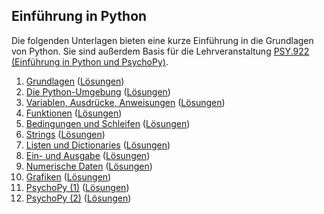## Einführung in Python

Die folgenden Unterlagen bieten eine kurze Einführung in die Grundlagen von Python. Sie sind außerdem Basis für die Lehrveranstaltung [PSY.922 (Einführung in Python und PsychoPy)](https://online.uni-graz.at/kfu_online/pl/ui/$ctx/wbLv.wbShowLVDetail?pStpSpNr=748624&pSpracheNr=1).

1. [Grundlagen](https://cbrnr.quarto.pub/python-22w-01) ([Lösungen](https://cbrnr.quarto.pub/python-22w-01-solutions))
2. [Die Python-Umgebung](https://cbrnr.quarto.pub/python-22w-02) ([Lösungen](https://cbrnr.quarto.pub/python-22w-02-solutions))
3. [Variablen, Ausdrücke, Anweisungen](https://cbrnr.quarto.pub/python-22w-03) ([Lösungen](https://cbrnr.quarto.pub/python-22w-03-solutions))
4. [Funktionen](https://cbrnr.quarto.pub/python-22w-04) ([Lösungen](https://cbrnr.quarto.pub/python-22w-04-solutions))
5. [Bedingungen und Schleifen](https://cbrnr.quarto.pub/python-22w-05) ([Lösungen](https://cbrnr.quarto.pub/python-22w-05-solutions))
6. [Strings](https://cbrnr.quarto.pub/python-22w-06) ([Lösungen](https://cbrnr.quarto.pub/python-22w-06-solutions/))
7. [Listen und Dictionaries](https://cbrnr.quarto.pub/python-22w-07) ([Lösungen](https://cbrnr.quarto.pub/python-22w-07-solutions))
8. [Ein- und Ausgabe]() ([Lösungen]())
9. [Numerische Daten]() ([Lösungen]())
10. [Grafiken]() ([Lösungen]())
11. [PsychoPy (1)]() ([Lösungen]())
12. [PsychoPy (2)]() ([Lösungen]())
